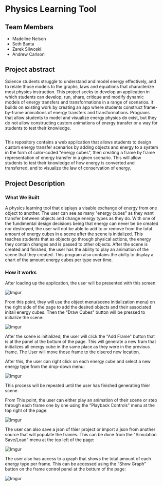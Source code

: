 # Physics Learning Tool

## Team Members
 - Madeline Nelson
 - Seth Banta
 - Zarek Sliwoski
 - Andrew Carlson

## Project abstract
Science students struggle to understand and model energy effectively, and to relate those models to 
the graphs, laws and equations that characterize most physics instruction. This project seeks to 
develop an application in which students can develop, run, share, critique and modify dynamic models
of energy transfers and transformations in a range of scenarios. It builds on existing work by creating 
an app where students construct frame-by-frame animations of energy transfers and transformations. 
Programs that allow students to model and visualize energy physics do exist, but they do not allow 
constructing custom animations of energy transfer or a way for students to test their knowledge.

##
This repository contains a web application that allows students to design custom energy transfer 
scenarios by adding objects and energy to a system in the form of color-coded "energy cubes", 
then creating a frame by frame representation of energy transfer in a given scenario. This will 
allow students to test their knowledge of how energy is converted and transferred, and 
to visualize the law of conservation of energy.

## Project Description

### What We Built
A physics learning tool that displays a visable exchange of energy from one object to another. 
The user can see as many "energy cubes" as they want transfer between objects and change energy types 
as they do. With one of the fundimental design decisions being that energy can never be be created 
nor destroyed, the user will not be able to add to or remove from the total amount of energy cubes 
in a scene after the scene is initialized. This teaches students that as objects go through physical 
actions, the energy they contain changes and is passed to other objects. After the scene is created 
and finished, the user has the ability to play an animation of the scene that they created. This 
program also contains the abilty to display a chart of the amount energy cubes per type over time.

### How it works
After loading up the application, the user will be presented with this screen:

![Imgur](https://i.imgur.com/IOUjTuy.png)

From this point, they will use the object menu(scene initialization menu) on the right side of the page to
add the desired objects and their associated initail energy cubes. Then the "Draw Cubes" button will
be pressed to initialize the scene:

![Imgur](https://i.imgur.com/46BXuXK.png)

After the scene is initialized, the user will click the "Add Frame" button that is at the panel at the
bottum of the page. This will generate a new fram that initializes all energy cube in the same place as 
they were in the previous frame. The User will move those frame to the disered new location. 

After this, the user can right click on each energy cube and select a new energy type from the drop-down menu:

![Imgur](https://i.imgur.com/HZr2hxL.png)

This process will be repeated until the user has finished generating thier scene.

From This point, the user can either play an animation of their scene or step through each frame one by 
one using the "Playback Controls" menu at the top right of the page:

![Imgur](https://i.imgur.com/fRgjgob.png)

The user can also save a json of thier project or import a json from another source that will populate the 
frames. This can be done from the "Simulation Save/Load" menu at the top left of the page:

![Imgur](https://i.imgur.com/htQDCV1.png)

The user also has access to a graph that shows the total amount of each energy type per frame. This can 
be accessed using the "Show Graph" button on the frame control panel at the bottum of the page:

![Imgur](https://i.imgur.com/QPqqRl6.png)
